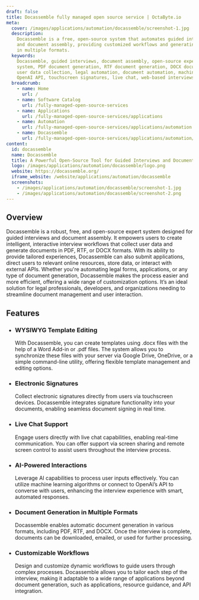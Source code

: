 ```yaml
---
draft: false
title: Docassemble fully managed open source service | OctaByte.io
meta:
  cover: /images/applications/automation/docassemble/screenshot-1.jpg
  description:
    Docassemble is a free, open-source system that automates guided interviews
    and document assembly, providing customized workflows and generating documents
    in multiple formats.
  keywords:
    Docassemble, guided interviews, document assembly, open-source expert
    system, PDF document generation, RTF document generation, DOCX document generation,
    user data collection, legal automation, document automation, machine learning,
    OpenAI API, touchscreen signatures, live chat, web-based interviews
  breadcrumb:
    - name: Home
      url: /
    - name: Software Catalog
      url: /fully-managed-open-source-services
    - name: Applications
      url: /fully-managed-open-source-services/applications
    - name: Automation
      url: /fully-managed-open-source-services/applications/automation
    - name: Docassemble
      url: /fully-managed-open-source-services/applications/automation/docassemble
content:
  id: docassemble
  name: Docassemble
  title: A Powerful Open-Source Tool for Guided Interviews and Document Assembly
  logo: /images/applications/automation/docassemble/logo.png
  website: https://docassemble.org/
  iframe_website: /website/applications/automation/docassemble
  screenshots:
    - /images/applications/automation/docassemble/screenshot-1.jpg
    - /images/applications/automation/docassemble/screenshot-2.png
---
```


## Overview

Docassemble is a robust, free, and open-source expert system designed for guided interviews and document assembly. It empowers users to create intelligent, interactive interview workflows that collect user data and generate documents in PDF, RTF, or DOCX formats. With its ability to provide tailored experiences, Docassemble can also submit applications, direct users to relevant online resources, store data, or interact with external APIs. Whether you're automating legal forms, applications, or any type of document generation, Docassemble makes the process easier and more efficient, offering a wide range of customization options. It’s an ideal solution for legal professionals, developers, and organizations needing to streamline document management and user interaction.

## Features

- ### WYSIWYG Template Editing

  With Docassemble, you can create templates using .docx files with the help of a Word Add-in or .pdf files. The system allows you to synchronize these files with your server via Google Drive, OneDrive, or a simple command-line utility, offering flexible template management and editing options.

- ### Electronic Signatures

  Collect electronic signatures directly from users via touchscreen devices. Docassemble integrates signature functionality into your documents, enabling seamless document signing in real time.

- ### Live Chat Support

  Engage users directly with live chat capabilities, enabling real-time communication. You can offer support via screen sharing and remote screen control to assist users throughout the interview process.

- ### AI-Powered Interactions

  Leverage AI capabilities to process user inputs effectively. You can utilize machine learning algorithms or connect to OpenAI’s API to converse with users, enhancing the interview experience with smart, automated responses.

- ### Document Generation in Multiple Formats

  Docassemble enables automatic document generation in various formats, including PDF, RTF, and DOCX. Once the interview is complete, documents can be downloaded, emailed, or used for further processing.

- ### Customizable Workflows

  Design and customize dynamic workflows to guide users through complex processes. Docassemble allows you to tailor each step of the interview, making it adaptable to a wide range of applications beyond document generation, such as applications, resource guidance, and API integration.
